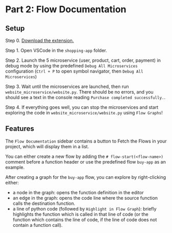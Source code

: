 # Part 2: Flow Documentation

## Setup

Step 0. [Download the extension.](../README.md)

Step 1. Open VSCode in the `shopping-app` folder.

Step 2. Launch the 5 microservice (user, product, cart, order, payment) in debug mode by using the predefined `Debug All Microservices` configuration (`Ctrl + P` to open symbol navigator, then `Debug All Microservices`)

Step 3. Wait until the microservices are launched, then run `website_microservice/website.py`. There should be no errors, and you should see a text in the console reading `Purchase completed successfully.`.

Step 4. If everything goes well, you can stop the microservices and start exploring the code in `website_microservice/website.py` using `Flow Graphs`!

## Features

The `Flow Documentation` sidebar contains a button to Fetch the Flows in your project, which will display them in a list.

You can either create a new flow by adding the `# flow-start(<flow-name>)` comment before a function header or use the predefined flow `buy-app` as an example.

After creating a graph for the `buy-app` flow, you can explore by right-clicking either:
- a node in the graph: opens the function definition in the editor
- an edge in the graph: opens the code line where the source function calls the destination function.
- a line of python code (followed by `Highlight in Flow Graph`): briefly highlights the function which is called in that line of code (or the function which contains the line of code, if the line of code does not contain a function call).

